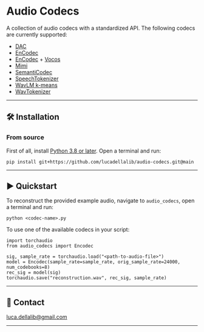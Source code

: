 # Audio Codecs

A collection of audio codecs with a standardized API. The following codecs are currently supported:

- [DAC](https://arxiv.org/abs/2306.06546)
- [EnCodec](https://arxiv.org/abs/2210.13438)
- [EnCodec](https://arxiv.org/abs/2210.13438) + [Vocos](https://arxiv.org/abs/2306.00814)
- [Mimi](https://kyutai.org/Moshi.pdf)
- [SemantiCodec](https://arxiv.org/abs/2405.00233)
- [SpeechTokenizer](https://arxiv.org/abs/2308.16692)
- [WavLM k-means](https://arxiv.org/abs/2312.09747)
- [WavTokenizer](https://arxiv.org/abs/2408.16532)

---------------------------------------------------------------------------------------------------------

## 🛠️️ Installation

### From source

First of all, install [Python 3.8 or later](https://www.python.org). Open a terminal and run:

```
pip install git+https://github.com/lucadellalib/audio-codecs.git@main
```

---------------------------------------------------------------------------------------------------------

## ▶️ Quickstart

To reconstruct the provided example audio, navigate to `audio_codecs`, open a terminal and run:

```
python <codec-name>.py
```

To use one of the available codecs in your script:

```
import torchaudio
from audio_codecs import Encodec

sig, sample_rate = torchaudio.load("<path-to-audio-file>")
model = Encodec(sample_rate=sample_rate, orig_sample_rate=24000, num_codebooks=8)
rec_sig = model(sig)
torchaudio.save("reconstruction.wav", rec_sig, sample_rate)
```

---------------------------------------------------------------------------------------------------------

## 📧 Contact

[luca.dellalib@gmail.com](mailto:luca.dellalib@gmail.com)

---------------------------------------------------------------------------------------------------------
